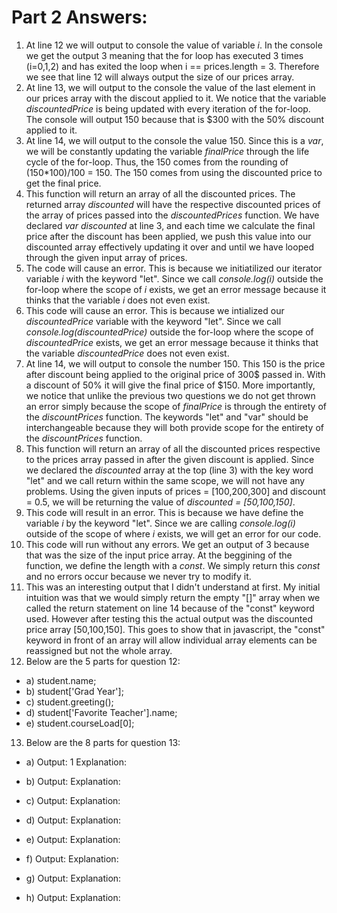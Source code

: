 # Part 2 Answers:
1. At line 12 we will output to console the value of variable *i*. In the console we get the output 3 meaning that the for loop has executed 3 times (i=0,1,2) and has exited the loop when i == prices.length = 3. Therefore we see that line 12 will always output the size of our prices array.
2. At line 13, we will output to the console the value of the last element in our prices array with the discout applied to it. We notice that the variable *discountedPrice* is being updated with every iteration of the for-loop. The console will output 150 because that is $300 with the 50% discount applied to it.
3. At line 14, we will output to the console the value 150. Since this is a *var*, we will be constantly updating the variable *finalPrice* through the life cycle of the for-loop. Thus, the 150 comes from the rounding of (150*100)/100 = 150. The 150 comes from using the discounted price to get the final price.
4. This function will return an array of all the discounted prices. The returned array *discounted* will have the respective discounted prices of the array of prices passed into the *discountedPrices* function.  We have declared *var discounted* at line 3, and each time we calculate the final price after the discount has been applied, we push this value into our discounted array effectively updating it over and until we have looped through the given input array of prices.
5. The code will cause an error. This is because we initiatilized our iterator variable *i* with the keyword "let". Since we call *console.log(i)* outside the for-loop where the scope of *i* exists, we get an error message because it thinks that the variable *i* does not even exist.
6. This code will cause an error. This is because we intialized our *discountedPrice*  variable with the keyword "let". Since we call *console.log(discountedPrice)* outside the for-loop where the scope of *discountedPrice* exists, we get an error message because it thinks that the variable *discountedPrice* does not even exist.
7. At line 14, we will output to console the number 150. This 150 is the price after discount being applied to the original price of 300$ passed in. With a discount of 50% it will give the final price of $150. More importantly, we notice that unlike the previous two questions we do not get thrown an error simply because the scope of *finalPrice* is through the entirety of the *discountPrices* function. The keywords "let" and "var" should be interchangeable because they will both provide scope for the entirety of the *discountPrices* function. 
8. This function will return an array of all the discounted prices respective to the prices array passed in after the given discount is applied. Since we declared the *discounted* array at the top (line 3) with the key word "let" and we call return within the same scope, we will not have any problems. Using the given inputs of prices = [100,200,300] and discount = 0.5, we will be returning the value of *discounted = [50,100,150]*.
9. This code will result in an error. This is because we have define the variable *i* by the keyword "let". Since we are calling *console.log(i)* outside of the scope of where *i* exists, we will get an error for our code.
10. This code will run without any errors. We get an output of 3 because that was the size of the input price array. At the beggining of the function, we define the length with a *const*. We simply return this *const* and no errors occur because we never try to modify it.
11. This was an interesting output that I didn't understand at first. My initial intuition was that we would simply return the empty "[]" array when we called the return statement on line 14 because of the "const" keyword used. However after testing this the actual output was the discounted price array [50,100,150]. This goes to show that in javascript, the "const" keyword in front of an array will allow individual array elements can be reassigned but not the whole array.
12. Below are the 5 parts for question 12:
- a) student.name;
- b) student['Grad Year'];
- c) student.greeting();
- d) student['Favorite Teacher'].name;
- e) student.courseLoad[0];
13. Below are the 8 parts for question 13:
- a) Output: 1
        Explanation:

- b) Output:
        Explanation:
        
- c) Output:
        Explanation:
        
- d) Output:
        Explanation:
        
- e) Output:
        Explanation:
        
- f) Output:
        Explanation:
        
- g) Output:
        Explanation:
        
- h) Output:
        Explanation:
        